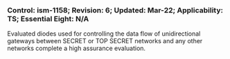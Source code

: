 ### Control: ism-1158; Revision: 6; Updated: Mar-22; Applicability: TS; Essential Eight: N/A
<p>Evaluated diodes used for controlling the data flow of unidirectional gateways between SECRET or TOP SECRET networks and any other networks complete a high assurance evaluation.</p>